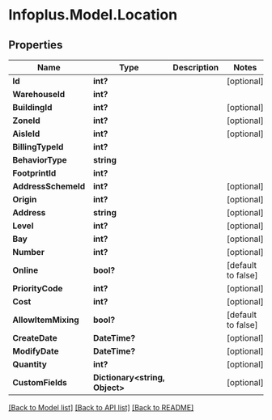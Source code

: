 # Infoplus.Model.Location
## Properties

Name | Type | Description | Notes
------------ | ------------- | ------------- | -------------
**Id** | **int?** |  | [optional] 
**WarehouseId** | **int?** |  | 
**BuildingId** | **int?** |  | [optional] 
**ZoneId** | **int?** |  | [optional] 
**AisleId** | **int?** |  | [optional] 
**BillingTypeId** | **int?** |  | 
**BehaviorType** | **string** |  | 
**FootprintId** | **int?** |  | 
**AddressSchemeId** | **int?** |  | [optional] 
**Origin** | **int?** |  | [optional] 
**Address** | **string** |  | [optional] 
**Level** | **int?** |  | [optional] 
**Bay** | **int?** |  | [optional] 
**Number** | **int?** |  | [optional] 
**Online** | **bool?** |  | [default to false]
**PriorityCode** | **int?** |  | [optional] 
**Cost** | **int?** |  | [optional] 
**AllowItemMixing** | **bool?** |  | [default to false]
**CreateDate** | **DateTime?** |  | [optional] 
**ModifyDate** | **DateTime?** |  | [optional] 
**Quantity** | **int?** |  | [optional] 
**CustomFields** | **Dictionary&lt;string, Object&gt;** |  | [optional] 

[[Back to Model list]](../README.md#documentation-for-models) [[Back to API list]](../README.md#documentation-for-api-endpoints) [[Back to README]](../README.md)

